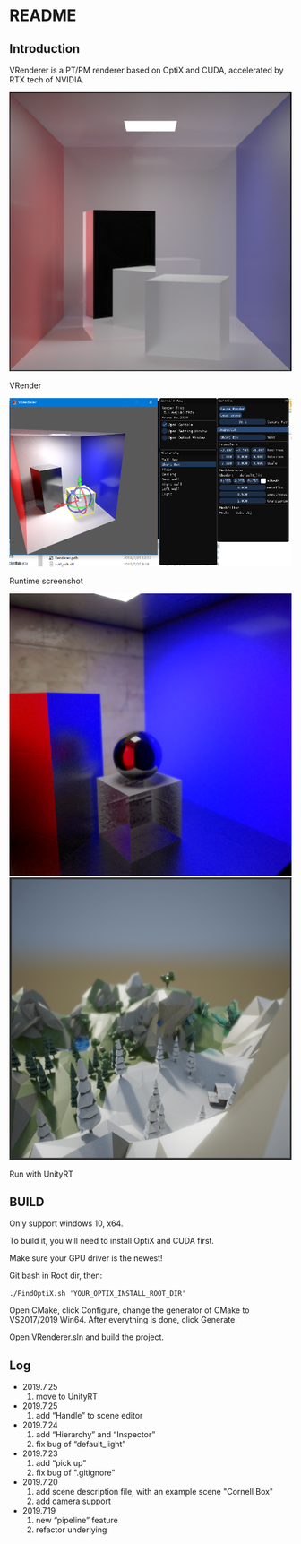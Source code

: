 # README

## Introduction

VRenderer is a PT/PM renderer based on OptiX and CUDA, accelerated by RTX tech of NVIDIA.

![box](./Pics/box.PNG)

VRender

![renderer](./Pics/scene_editor.PNG)

Runtime screenshot

![UnityRT](./Pics/UnityRT.PNG)![UnityRT](./Pics/UnityRT2.PNG)

Run with UnityRT

## BUILD

Only support windows 10, x64.

To build it, you will need to install OptiX and CUDA first.

Make sure your GPU driver is the newest!

Git bash in Root dir, then:

`./FindOptiX.sh 'YOUR_OPTIX_INSTALL_ROOT_DIR'                 `

Open CMake, click Configure, change the generator of CMake to VS2017/2019 Win64. After everything is done, click Generate.

Open VRenderer.sln and build the project.

## Log
* 2019.7.25
  1. move to UnityRT
* 2019.7.25
  1. add “Handle” to scene editor
* 2019.7.24
  1. add “Hierarchy” and “Inspector”
  2. fix bug of “default_light”
* 2019.7.23
  1. add “pick up”
  2. fix bug of ".gitignore"
* 2019.7.20
  1. add scene description file, with an example scene "Cornell Box"
  2. add camera support
* 2019.7.19
  1. new “pipeline” feature
  2. refactor underlying